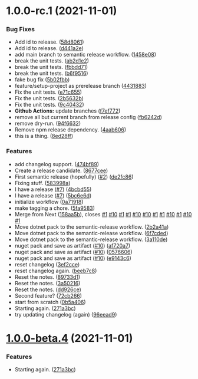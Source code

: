 # 1.0.0-rc.1 (2021-11-01)


### Bug Fixes

* Add id to release. ([58d8061](https://github.com/yozepi/semantic-release-dotnet/commit/58d8061f8f9f7f9355633621cc7466465dd1b93b))
* Add id to release. ([d441a2e](https://github.com/yozepi/semantic-release-dotnet/commit/d441a2ead843f206f4444e6873c8d3b4b18398dd))
* add main branch to semantic release workflow. ([1458e08](https://github.com/yozepi/semantic-release-dotnet/commit/1458e08f5b9f49b49ca1b002d64fb1f66fe52c51))
* break the unit tests. ([ab2d1e2](https://github.com/yozepi/semantic-release-dotnet/commit/ab2d1e29bf6a7061589ad178d283068800801dd9))
* break the unit tests. ([fbbdd71](https://github.com/yozepi/semantic-release-dotnet/commit/fbbdd7101a93078dd5529fc54c3869d3acd8d3e4))
* break the unit tests. ([b6f9516](https://github.com/yozepi/semantic-release-dotnet/commit/b6f95160b0721232e8a41e4f4f255a53792f4181))
* fake bug fix ([5b02fbb](https://github.com/yozepi/semantic-release-dotnet/commit/5b02fbb4a29054d62e926808b3208541265dc322))
* feature/setup-project as prerelease branch ([4431883](https://github.com/yozepi/semantic-release-dotnet/commit/443188356bc25101a06a432127ab88693add890f))
* Fix the unit tests. ([e71c655](https://github.com/yozepi/semantic-release-dotnet/commit/e71c655842d402e0684f39291ad16ec60aebdf42))
* Fix the unit tests. ([2b5632b](https://github.com/yozepi/semantic-release-dotnet/commit/2b5632b8d7fa99c44850f23fde8db46ae7eb54e4))
* Fix the unit tests. ([9c40432](https://github.com/yozepi/semantic-release-dotnet/commit/9c40432ad74a87d2eb9df51b0efac267bc5e3332))
* **Github Actions:** update branches ([f7ef772](https://github.com/yozepi/semantic-release-dotnet/commit/f7ef772e52fa50dbb3963a6a6aa25befb81923f1))
* remove all but current branch from release config ([fb6242d](https://github.com/yozepi/semantic-release-dotnet/commit/fb6242db45aeeeafa257e3ce8b6fbd2043deadca))
* remove dry-run. ([94f6632](https://github.com/yozepi/semantic-release-dotnet/commit/94f66320567dc33e2942eff966d12dcd579af4ff))
* Remove npm release dependency. ([4aab606](https://github.com/yozepi/semantic-release-dotnet/commit/4aab6060f73e59360d48e6b0f90d9f47cc28fd58))
* this is a thing. ([8ed28ff](https://github.com/yozepi/semantic-release-dotnet/commit/8ed28ff71d047da15739ef5131d4b8024a7ee0d6))


### Features

* add changelog support. ([474bf89](https://github.com/yozepi/semantic-release-dotnet/commit/474bf89311d80124568484e9cfd31d2a11c57c1f))
* Create a release candidate. ([8677cee](https://github.com/yozepi/semantic-release-dotnet/commit/8677ceeca7fc9819c434ca0687d14f5126da609f))
* First semantic release (hopefully) ([#2](https://github.com/yozepi/semantic-release-dotnet/issues/2)) ([de2fc86](https://github.com/yozepi/semantic-release-dotnet/commit/de2fc86f068a1ce120b3588f7e39bab95e14aa40))
* Fixing stuff. ([583998a](https://github.com/yozepi/semantic-release-dotnet/commit/583998a8935c3734bbc5ce5f06e3cc6cf3a12bd3))
* I have a release ([#7](https://github.com/yozepi/semantic-release-dotnet/issues/7)) ([4bcbd55](https://github.com/yozepi/semantic-release-dotnet/commit/4bcbd555698ee0e60004cbced646ef90dbbdee0e))
* I have a release ([#7](https://github.com/yozepi/semantic-release-dotnet/issues/7)) ([5bc6e6d](https://github.com/yozepi/semantic-release-dotnet/commit/5bc6e6d124559a2bb989f702f380cf43d0c8186f))
* initialize workflow ([0a71918](https://github.com/yozepi/semantic-release-dotnet/commit/0a71918e9fc28a9a277d34cb72e6156f860e4ffe))
* make tagging a chore. ([5fa9583](https://github.com/yozepi/semantic-release-dotnet/commit/5fa95837f7498dc4aa44e644415e98e5708a2bec))
* Merge from Next ([158aa5b](https://github.com/yozepi/semantic-release-dotnet/commit/158aa5b6fac20edb666b21a2252f7b873ccf3263)), closes [#1](https://github.com/yozepi/semantic-release-dotnet/issues/1) [#10](https://github.com/yozepi/semantic-release-dotnet/issues/10) [#1](https://github.com/yozepi/semantic-release-dotnet/issues/1) [#1](https://github.com/yozepi/semantic-release-dotnet/issues/1) [#10](https://github.com/yozepi/semantic-release-dotnet/issues/10) [#10](https://github.com/yozepi/semantic-release-dotnet/issues/10) [#1](https://github.com/yozepi/semantic-release-dotnet/issues/1) [#1](https://github.com/yozepi/semantic-release-dotnet/issues/1) [#10](https://github.com/yozepi/semantic-release-dotnet/issues/10) [#1](https://github.com/yozepi/semantic-release-dotnet/issues/1) [#10](https://github.com/yozepi/semantic-release-dotnet/issues/10) [#1](https://github.com/yozepi/semantic-release-dotnet/issues/1)
* Move dotnet pack to the semantic-release workflow. ([2b2a41a](https://github.com/yozepi/semantic-release-dotnet/commit/2b2a41a6d60f91b1b00d2a81c469bf5b25e3b704))
* Move dotnet pack to the semantic-release workflow. ([6f7cded](https://github.com/yozepi/semantic-release-dotnet/commit/6f7cdedb986dc83e3bede26a165c73ec625e59ce))
* Move dotnet pack to the semantic-release workflow. ([3a110de](https://github.com/yozepi/semantic-release-dotnet/commit/3a110de74265a18c77bab163605e27bef3686ff9))
* nuget pack and save as artifact ([#10](https://github.com/yozepi/semantic-release-dotnet/issues/10)) ([af720a7](https://github.com/yozepi/semantic-release-dotnet/commit/af720a7b9a4bd1745be1c423d344e34657c3b6cb))
* nuget pack and save as artifact ([#10](https://github.com/yozepi/semantic-release-dotnet/issues/10)) ([0576606](https://github.com/yozepi/semantic-release-dotnet/commit/057660611fff4b6950f8da19457d522dfb5ab634))
* nuget pack and save as artifact ([#10](https://github.com/yozepi/semantic-release-dotnet/issues/10)) ([e9143c6](https://github.com/yozepi/semantic-release-dotnet/commit/e9143c61f68e6590f01033abad053269b0f53514))
* reset changelog ([3ef2cce](https://github.com/yozepi/semantic-release-dotnet/commit/3ef2cce0698199e41374bab266b1845cf1136366))
* reset changelog again. ([beeb7c8](https://github.com/yozepi/semantic-release-dotnet/commit/beeb7c84e23569dfd9e03b975e729aeec5d0897c))
* Reset the notes. ([89733d1](https://github.com/yozepi/semantic-release-dotnet/commit/89733d166b51184d97504297b89d8fc4269d13bf))
* Reset the notes. ([3a50216](https://github.com/yozepi/semantic-release-dotnet/commit/3a502168f8b8e56ac08b5a79e20da1f20fe06f78))
* Reset the notes. ([dd926ce](https://github.com/yozepi/semantic-release-dotnet/commit/dd926cefc139d2aef42b6709b13072015c5b744a))
* Second feature? ([72cb266](https://github.com/yozepi/semantic-release-dotnet/commit/72cb2664ffdddc4cadd9ad200300553f067ed21c))
* start from scratch ([0b5a406](https://github.com/yozepi/semantic-release-dotnet/commit/0b5a40604c91df7d1b432ce145cf7dfaf28519ae))
* Starting again. ([271a3bc](https://github.com/yozepi/semantic-release-dotnet/commit/271a3bc7747b92e4fa83cc7413caa3ef6ba6a34e))
* try updating changelog (again) ([96eead9](https://github.com/yozepi/semantic-release-dotnet/commit/96eead9434bc51e9d12727632bc904ee8fc037a8))

# [1.0.0-beta.4](https://github.com/yozepi/semantic-release-dotnet/compare/v1.0.0-beta.3...v1.0.0-beta.4) (2021-11-01)


### Features

* Starting again. ([271a3bc](https://github.com/yozepi/semantic-release-dotnet/commit/271a3bc7747b92e4fa83cc7413caa3ef6ba6a34e))
